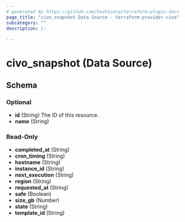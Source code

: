 ```yaml
---
# generated by https://github.com/hashicorp/terraform-plugin-docs
page_title: "civo_snapshot Data Source - terraform-provider-civo"
subcategory: ""
description: |-
  
---
```


# civo_snapshot (Data Source)





<!-- schema generated by tfplugindocs -->
## Schema

### Optional

- **id** (String) The ID of this resource.
- **name** (String)

### Read-Only

- **completed_at** (String)
- **cron_timing** (String)
- **hostname** (String)
- **instance_id** (String)
- **next_execution** (String)
- **region** (String)
- **requested_at** (String)
- **safe** (Boolean)
- **size_gb** (Number)
- **state** (String)
- **template_id** (String)


